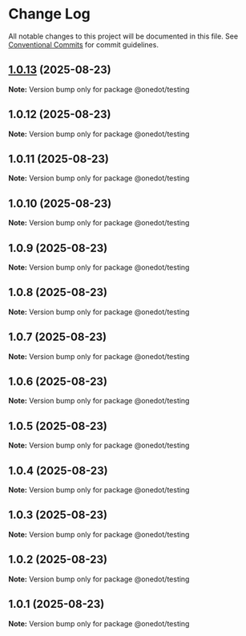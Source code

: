 # Change Log

All notable changes to this project will be documented in this file.
See [Conventional Commits](https://conventionalcommits.org) for commit guidelines.

## [1.0.13](https://github.com/onedot-js/onedot-js/compare/@onedot/testing@1.0.12...@onedot/testing@1.0.13) (2025-08-23)

**Note:** Version bump only for package @onedot/testing





## 1.0.12 (2025-08-23)

**Note:** Version bump only for package @onedot/testing





## 1.0.11 (2025-08-23)

**Note:** Version bump only for package @onedot/testing





## 1.0.10 (2025-08-23)

**Note:** Version bump only for package @onedot/testing





## 1.0.9 (2025-08-23)

**Note:** Version bump only for package @onedot/testing





## 1.0.8 (2025-08-23)

**Note:** Version bump only for package @onedot/testing





## 1.0.7 (2025-08-23)

**Note:** Version bump only for package @onedot/testing





## 1.0.6 (2025-08-23)

**Note:** Version bump only for package @onedot/testing





## 1.0.5 (2025-08-23)

**Note:** Version bump only for package @onedot/testing





## 1.0.4 (2025-08-23)

**Note:** Version bump only for package @onedot/testing





## 1.0.3 (2025-08-23)

**Note:** Version bump only for package @onedot/testing





## 1.0.2 (2025-08-23)

**Note:** Version bump only for package @onedot/testing





## 1.0.1 (2025-08-23)

**Note:** Version bump only for package @onedot/testing
